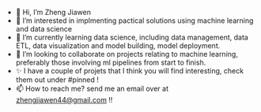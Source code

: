 - 👋 Hi, I’m Zheng Jiawen
- 👀 I’m interested in implmenting pactical solutions using machine learning and data science
- 🌱 I’m currently learning data science, including data management, data ETL, data visualization and model building, model deployment.
- 💞️ I’m looking to collaborate on projects relating to machine learning, preferably those involving ml pipelines from start to finish.
- ✨ I have a couple of projets that I think you will find interesting, check them out under #pinned !
- 📫 How to reach me? send me an email over at zhengjiawen44@gmail.com !!

<!---
ZhengJiawen44/ZhengJiawen44 is a ✨ special ✨ repository because its `README.md` (this file) appears on your GitHub profile.
You can click the Preview link to take a look at your changes.
--->
